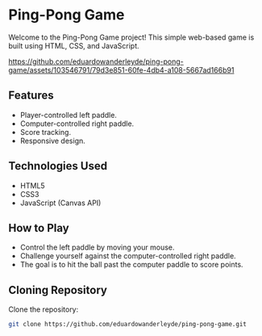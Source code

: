 # Ping-Pong Game

Welcome to the Ping-Pong Game project! This simple web-based game is built using HTML, CSS, and JavaScript.


https://github.com/eduardowanderleyde/ping-pong-game/assets/103546791/79d3e851-60fe-4db4-a108-5667ad166b91



## Features
- Player-controlled left paddle.
- Computer-controlled right paddle.
- Score tracking.
- Responsive design.

## Technologies Used
- HTML5
- CSS3
- JavaScript (Canvas API)

## How to Play
- Control the left paddle by moving your mouse.
- Challenge yourself against the computer-controlled right paddle.
- The goal is to hit the ball past the computer paddle to score points.

## Cloning Repository
 Clone the repository:
   ```bash
   git clone https://github.com/eduardowanderleyde/ping-pong-game.git
   ```
   
